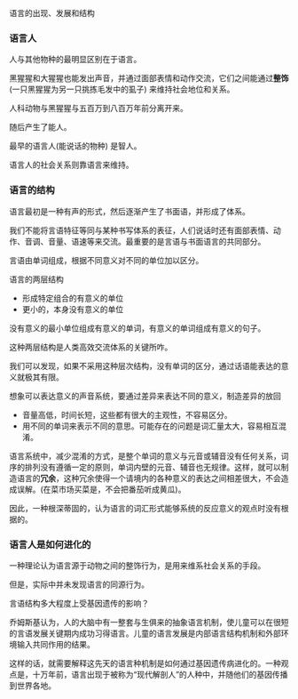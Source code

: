 语言的出现、发展和结构

### 语言人

人与其他物种的最明显区别在于语言。

黑猩猩和大猩猩也能发出声音，并通过面部表情和动作交流，它们之间能通过**整饰**(一只黑猩猩为另一只挑拣毛发中的虱子) 来维持社会地位和关系。

人科动物与黑猩猩与五百万到八百万年前分离开来。

随后产生了能人。

最早的语言人(能说话的物种) 是智人。

语言人的社会关系则靠语言来维持。

### 语言的结构

语言最初是一种有声的形式，然后逐渐产生了书面语，并形成了体系。

我们不能将言语特征等同与某种书写体系的表征，人们说话时还有面部表情、动作、音调、音量、语速等来交流。最重要的是言语与书面语言的共同部分。

言语由单词组成，根据不同意义对不同的单位加以区分。

语言的两层结构
+ 形成特定组合的有意义的单位
+ 更小的，本身没有意义的单位

没有意义的最小单位组成有意义的单词，有意义的单词组成有意义的句子。

这种两层结构是人类高效交流体系的关键所咋。

我们可以发现，如果不采用这种层次结构，没有单词的区分，通过话语能表达的意义就极其有限。

想象可以表达意义的声音系统，要通过差异来表达不同的意义，制造差异的放回
+ 音量高低，时间长短，这些都有很大的主观性，不容易区分。
+ 用不同的单词来表示不同的意思。可能存在的问题是词汇量太大，容易相互混淆。

 语言系统中，减少混淆的方式，是整个单词的意义与元音或辅音没有任何关系，词序的排列没有遵循一定的原则，单词内壁的元音、辅音也无规律。这样，就可以制造语言的**冗余**，这种冗余使得一个请境内的各种意义的表达之间相差很大，不会造成误解。(在菜市场买菜是，不会把番茄听成黄瓜)。

因此，一种根深蒂固的，认为语言的词汇形式能够系统的反应意义的观点时没有根据的。


### 语言人是如何进化的

一种理论认为语言源于动物之间的整饰行为，是用来维系社会关系的手段。

但是，实际中并未发现语言的同源行为。


言语结构多大程度上受基因遗传的影响？

乔姆斯基认为，人的大脑中有一整套与生俱来的抽象语言机制，使儿童可以在很短的言语发展关键期内成功习得语言。儿童的语言发展是内部语言结构机制和外部环境输入共同作用的结果。

这样的话，就需要解释这先天的语言种机制是如何通过基因遗传病进化的。一种观点是，十万年前，语言出现于被称为“现代解剖人”的人种中，并随他们的基因传播到世界各地。

